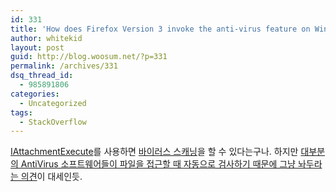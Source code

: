 ```yaml
---
id: 331
title: 'How does Firefox Version 3 invoke the anti-virus feature on Windows to scan a download? - Stack Overflow'
author: whitekid
layout: post
guid: http://blog.woosum.net/?p=331
permalink: /archives/331
dsq_thread_id:
  - 985891806
categories:
  - Uncategorized
tags:
  - StackOverflow
---
```

[IAttachmentExecute][1]를 사용하면 [바이러스 스캐닝][2]을 할 수 있다는구나. 하지만 [대부분의 AntiVirus 소프트웨어들이 파일을 접근할 때 자동으로 검사하기 때문에 그냥 놔두라는 의견][3]이 대세인듯.

 [1]: http://msdn.microsoft.com/en-us/library/bb776297%28VS.85%29.aspx
 [2]: http://stackoverflow.com/questions/3295478/how-does-firefox-version-3-invoke-the-anti-virus-feature-on-windows-to-scan-a-dow
 [3]: http://stackoverflow.com/questions/3292216/execute-antivirus-program-programmatically-using-delphi